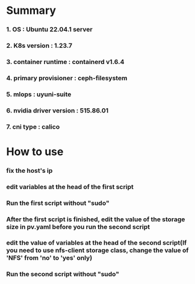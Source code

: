 # Summary
### 1. OS : Ubuntu 22.04.1 server
### 2. K8s version : 1.23.7
### 3. container runtime : containerd v1.6.4
### 4. primary provisioner : ceph-filesystem
### 5. mlops : uyuni-suite
### 6. nvidia driver version : 515.86.01
### 7. cni type : calico

# How to use
### fix the host's ip
### edit variables at the head of the first script
### Run the first script without "sudo"
### After the first script is finished, edit the value of the storage size in pv.yaml before you run the second script
### edit the value of variables at the head of the second script(If you need to use nfs-client storage class, change the value of 'NFS' from 'no' to 'yes' only)
### Run the second script without "sudo"
